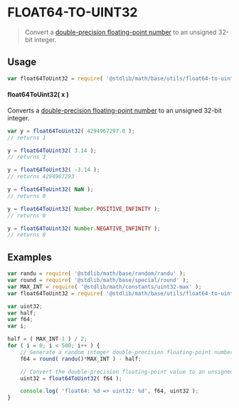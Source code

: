 FLOAT64-TO-UINT32
===

> Convert a [double-precision floating-point number][ieee754] to an unsigned 32-bit integer.


<section class="usage">

## Usage

``` javascript
var float64ToUint32 = require( '@stdlib/math/base/utils/float64-to-uint32' );
```

#### float64ToUint32( x )

Converts a [double-precision floating-point number][ieee754] to an unsigned 32-bit integer.

``` javascript
var y = float64ToUint32( 4294967297.0 );
// returns 1

y = float64ToUint32( 3.14 );
// returns 3

y = float64ToUint32( -3.14 );
// returns 4294967293

y = float64ToUint32( NaN );
// returns 0

y = float64ToUint32( Number.POSITIVE_INFINITY );
// returns 0

y = float64ToUint32( Number.NEGATIVE_INFINITY );
// returns 0
```

</section>

<!-- /.usage -->


<section class="examples">

## Examples

``` javascript
var randu = require( '@stdlib/math/base/random/randu' );
var round = require( '@stdlib/math/base/special/round' );
var MAX_INT = require( '@stdlib/math/constants/uint32-max' );
var float64ToUint32 = require( '@stdlib/math/base/utils/float64-to-uint32' );

var uint32;
var half;
var f64;
var i;

half = ( MAX_INT-1 ) / 2;
for ( i = 0; i < 500; i++ ) {
    // Generate a random integer double-precision floating-point number:
    f64 = round( randu()*MAX_INT ) - half;

    // Convert the double-precision floating-point value to an unsigned 32-bit integer:
    uint32 = float64ToUint32( f64 );

    console.log( 'float64: %d => uint32: %d', f64, uint32 );
}
```

</section>

<!-- /.examples -->


<section class="links">

[ieee754]: https://en.wikipedia.org/wiki/IEEE_754-1985

</section>

<!-- /.links -->
